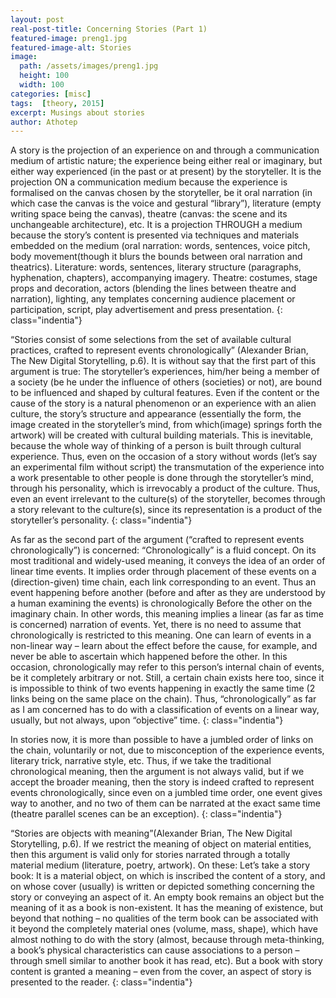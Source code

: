 ```yaml
---
layout: post
real-post-title: Concerning Stories (Part 1)
featured-image: preng1.jpg
featured-image-alt: Stories
image:
  path: /assets/images/preng1.jpg
  height: 100
  width: 100
categories: [misc]
tags:  [theory, 2015]
excerpt: Musings about stories
author: Athotep
---
```


A story is the projection of an experience on and through a communication medium of artistic nature; the experience being either real or imaginary, but either way experienced (in the past or at present) by the storyteller. It is the projection ON a communication medium because the experience is formalised on the canvas chosen by the storyteller, be it oral narration (in which case the canvas is the voice and gestural “library”), literature (empty writing space being the canvas), theatre (canvas: the scene and its unchangeable architecture), etc. It is a projection THROUGH a medium because the story’s content is presented via techniques and materials embedded on the medium (oral narration: words, sentences, voice pitch, body movement(though it blurs the bounds between oral narration and theatrics). Literature: words, sentences, literary structure (paragraphs, hyphenation, chapters), accompanying imagery. Theatre: costumes, stage props and decoration, actors (blending the lines between theatre and narration), lighting, any templates concerning audience placement or participation, script, play advertisement and press presentation.
{: class="indentia"}

“Stories consist of some selections from the set of available cultural practices, crafted to represent events chronologically” (Alexander Brian, The New Digital Storytelling, p.6). It is without say that the first part of this argument is true: The storyteller’s experiences, him/her being a member of a society (be he under the influence of others (societies) or not), are bound to be influenced and shaped by cultural features. Even if the content or the cause of the story is a natural phenomenon or an experience with an alien culture, the story’s structure and appearance (essentially the form, the image created in the storyteller’s mind, from which(image) springs forth the artwork) will be created with cultural building materials. This is inevitable, because the whole way of thinking of a person is built through cultural experience. Thus, even on the occasion of a story without words (let’s say an experimental film without script) the transmutation of the experience into a work presentable to other people is done through the storyteller’s mind, through his personality, which is irrevocably a product of the culture. Thus, even an event irrelevant to the culture(s) of the storyteller, becomes through a story relevant to the culture(s), since its representation is a product of the storyteller’s personality.
{: class="indentia"}

As far as the second part of the argument (“crafted to represent events chronologically”) is concerned: “Chronologically” is a fluid concept. On its most traditional and widely-used meaning, it conveys the idea of an order of linear time events. It implies order through placement of these events on a (direction-given) time chain, each link corresponding to an event. Thus an event happening before another (before and after as they are understood by a human examining the events) is chronologically Before the other on the imaginary chain. In other words, this meaning implies a linear (as far as time is concerned) narration of events. Yet, there is no need to assume that chronologically is restricted to this meaning. One can learn of events in a non-linear way – learn about the effect before the cause, for example, and never be able to ascertain which happened before the other. In this occasion, chronologically may refer to this person’s internal chain of events, be it completely arbitrary or not. Still, a certain chain exists here too, since it is impossible to think of two events happening in exactly the same time (2 links being on the same place on the chain). Thus, “chronologically” as far as I am concerned has to do with a classification of events on a linear way, usually, but not always, upon “objective” time.
{: class="indentia"}

In stories now, it is more than possible to have a jumbled order of links on the chain, voluntarily or not, due to misconception of the experience events, literary trick, narrative style, etc. Thus, if we take the traditional chronological meaning, then the argument is not always valid, but if we accept the broader meaning, then the story is indeed crafted to represent events chronologically, since even on a jumbled time order, one event gives way to another, and no two of them can be narrated at the exact same time (theatre parallel scenes can be an exception).
{: class="indentia"}

“Stories are objects with meaning”(Alexander Brian, The New Digital Storytelling, p.6). If we restrict the meaning of object on material entities, then this argument is valid only for stories narrated through a totally material medium (literature, poetry, artwork). On these: Let’s take a story book: It is a material object, on which is inscribed the content of a story, and on whose cover (usually) is written or depicted something concerning the story or conveying an aspect of it. An empty book remains an object but the meaning of it as a book is non-existent. It has the meaning of existence, but beyond that nothing – no qualities of the term book can be associated with it beyond the completely material ones (volume, mass, shape), which have almost nothing to do with the story (almost, because through meta-thinking, a book’s physical characteristics can cause associations to a person – through smell similar to another book it has read, etc). But a book with story content is granted a meaning – even from the cover, an aspect of story is presented to the reader.
{: class="indentia"}